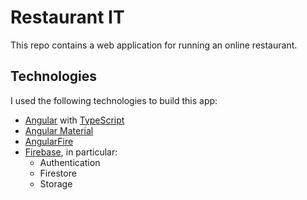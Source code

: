 # Restaurant IT
This repo contains a web application for running an online restaurant.

## Technologies
I used the following technologies to build this app:
- [Angular](https://github.com/angular/angular) with [TypeScript](https://www.typescriptlang.org)
- [Angular Material](https://github.com/angular/components)
- [AngularFire](https://github.com/angular/angularfire)
- [Firebase](https://firebase.google.com), in particular:
  - Authentication
  - Firestore
  - Storage

